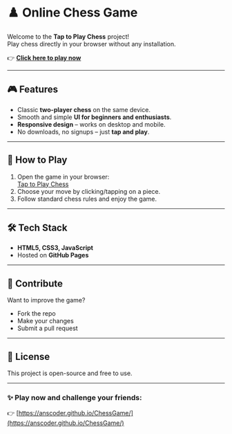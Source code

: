 # ♟️ Online Chess Game

Welcome to the **Tap to Play Chess** project!  
Play chess directly in your browser without any installation.  

👉 **[Click here to play now](https://anscoder.github.io/ChessGame/)**  

---

## 🎮 Features
- Classic **two-player chess** on the same device.  
- Smooth and simple **UI for beginners and enthusiasts**.  
- **Responsive design** – works on desktop and mobile.  
- No downloads, no signups – just **tap and play**.  

---

## 🚀 How to Play
1. Open the game in your browser:  
   [Tap to Play Chess](https://anscoder.github.io/ChessGame/)  
2. Choose your move by clicking/tapping on a piece.  
3. Follow standard chess rules and enjoy the game.  

---

## 🛠️ Tech Stack
- **HTML5, CSS3, JavaScript**  
- Hosted on **GitHub Pages**  

---

## 🤝 Contribute
Want to improve the game?  
- Fork the repo  
- Make your changes  
- Submit a pull request  

---

## 📜 License
This project is open-source and free to use.  

---

### ✨ Play now and challenge your friends:  
👉 [https://anscoder.github.io/ChessGame/](https://anscoder.github.io/ChessGame/)
